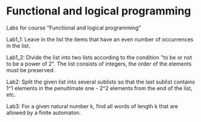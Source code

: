 # Functional and logical programming
Labs for course "Functional and logical programming"

Lab1_1: Leave in the list the items that have an even number of occurrences in the list.

Lab1_2: Divide the list into two lists according to the condition "to be or not to be a power of 2". The list consists of integers, the order of the elements must be preserved.

Lab2: Split the given list into several sublists so that the last sublist contains 1^1 elements in the penultimate one - 2^2 elements from the end of the list, etc.

Lab3: For a given natural number k, find all words of length k that are allowed by a finite automaton.
